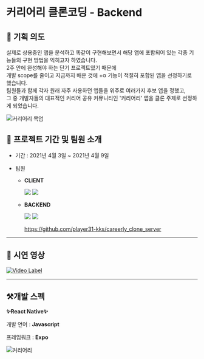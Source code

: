 # 커리어리 클론코딩 - Backend <br>

## 🤔 기획 의도
실제로 상용중인 앱을 분석하고 똑같이 구현해보면서 해당 앱에 포함되어 있는 각종 기능들의 구현 방법을 익히고자 하였습니다.<br>
2주 안에 완성해야 하는 단기 프로젝트였기 때문에<br>
개발 scope를 줄이고 지금까지 배운 것에 +α 기능이 적절히 포함된 앱을 선정하기로 했습니다.<br>
팀원들과 함께 각자 원래 자주 사용하던 앱들을 위주로 여러가지 후보 앱을 정했고,<br>
그 중 개발자들의 대표적인 커리어 공유 커뮤니티인 '커리어리' 앱을 클론 주제로 선정하게 되었습니다.<br>

![커리어리 목업](https://user-images.githubusercontent.com/71073823/120266720-7156b180-c2dd-11eb-8b78-6318d87ef133.jpg)

## 📌 프로젝트 기간 및 팀원 소개
- 기간 : 2021년 4월 3일 ~ 2021년 4월 9일

- 팀원
  - **CLIENT**
    
    ![](https://img.shields.io/badge/ReactNative-이다은-red?style=for-the-badge)
    ![](https://img.shields.io/badge/ReactNative-노화성-red?style=for-the-badge)
    
  - **BACKEND** 
     
     ![](https://img.shields.io/badge/Node.js-금교석-blue?style=for-the-badge)
     ![](https://img.shields.io/badge/Node.js-박현준-blue?style=for-the-badge)
     
     https://github.com/player31-kks/careerly_clone_server
<hr>

## 🎥 시연 영상
[![Video Label](http://img.youtube.com/vi/CHOEWGQJMfU/0.jpg)](https://www.youtube.com/watch?v=CHOEWGQJMfU)
<hr>

## ⚒️개발 스펙
**✨React Native✨**<br>

개발 언어 : **Javascript**

프레임워크 : **Expo**

![커리어리](https://user-images.githubusercontent.com/57718605/120266994-078ad780-c2de-11eb-82eb-f408464e811c.PNG)
